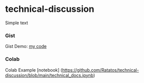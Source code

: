 # technical-discussion

Simple text

### Gist
Gist Demo: [my code](https://gist.github.com/Ratatos/651ab699741117a9d8be7fb12f39bb6a)


### Colab

Colab Example [notebook] (https://github.com/Ratatos/technical-discussion/blob/main/technical_docs.ipynb)
